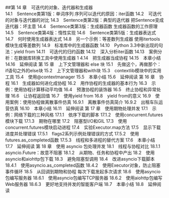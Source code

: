 ##第 14 章　可迭代的对象、迭代器和生成器    
14.1　Sentence类第1版：单词序列 序列可以迭代的原因：iter函数 
14.2　可迭代的对象与迭代器的对比 14.3　Sentence类第2版：典型的迭代器 把Sentence变成迭代器：坏主意 14.4　Sentence类第3版：生成器函数 生成器函数的工作原理 14.5　Sentence类第4版：惰性实现 14.6　Sentence类第5版：生成器表达式 14.7　何时使用生成器表达式 14.8　另一个示例：等差数列生成器 使用itertools模块生成等差数列 14.9　标准库中的生成器函数 14.10　Python 3.3中新出现的句法：yield from 14.11　可迭代的归约函数 14.12　深入分析iter函数
14.13　案例分析：在数据库转换工具中使用生成器 1
4.14　把生成器当成协程 
14.15　本章小结 
14.16　延伸阅读 
第 15 章　上下文管理器和 else 块 
15.1　先做这个，再做那个：if语句之外的else块 15.2　上下文管理器和with块 15.3　contextlib模块中的实用工具 15.4　使用@contextmanager 15.5　本章小结 15.6　延伸阅读 第 16 章　协程 16.1　生成器如何进化成协程 16.2　用作协程的生成器的基本行为 16.3　示例：使用协程计算移动平均值 16.4　预激协程的装饰器 16.5　终止协程和异常处理 16.6　让协程返回值 16.7　使用yield from 16.8　yield from的意义 16.9　使用案例：使用协程做离散事件仿真 16.9.1　离散事件仿真简介 16.9.2　出租车队运营仿真 16.10　本章小结 16.11　延伸阅读 第 17 章　使用期物处理并发 17.1　示例：网络下载的三种风格 17.1.1　依序下载的脚本 17.1.2　使用concurrent.futures模块下载 17.1.3　期物在哪里 17.2　阻塞型I/O和GIL 17.3　使用concurrent.futures模块启动进程 17.4　实验Executor.map方法 17.5　显示下载进度并处理错误 17.5.1　flags2系列示例处理错误的方式 17.5.2　使用futures.as_completed函数
17.5.3　线程和多进程的替代方案 
17.6　本章小结 
17.7　延伸阅读 
第 18 章　使用 asyncio 包处理并发 
18.1　线程与协程对比 
18.1.1　asyncio.Future：故意不阻塞 
18.1.2　从期物、任务和协程中产出 
18.2　使用asyncio和aiohttp包下载 
18.3　避免阻塞型调用 
18.4　改进asyncio下载脚本 
18.4.1　使用asyncio.as_completed函数 
18.4.2　使用Executor对象，防止阻塞事件循环 
18.5　从回调到期物和协程 每次下载发起多次请求 
18.6　使用asyncio包编写服务器 
18.6.1　使用asyncio包编写TCP服务器 
18.6.2　使用aiohttp包编写Web服务器 
18.6.3　更好地支持并发的智能客户端 
18.7　本章小结 18.8　延伸阅读 